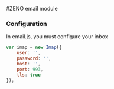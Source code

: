 #ZENO email module

### Configuration

In email.js, you must configure your inbox
``` js
var imap = new Imap({
    user: '',
    password: '',
    host: '',
    port: 993,
    tls: true
});
```
